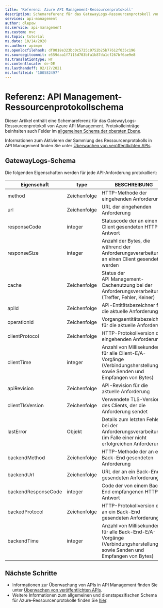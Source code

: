 ```yaml
---
title: 'Referenz: Azure API Management-Ressourcenprotokoll'
description: Schemareferenz für das GatewayLogs-Ressourcenprotokoll von Azure API Management
services: api-management
author: dlepow
ms.service: api-management
ms.custom: mvc
ms.topic: tutorial
ms.date: 10/14/2020
ms.author: apimpm
ms.openlocfilehash: df0018e323bc0c5725c9752b25b77612f035c196
ms.sourcegitcommit: e559daa1f7115d703bfa1b87da1cf267bf6ae9e8
ms.translationtype: HT
ms.contentlocale: de-DE
ms.lasthandoff: 02/17/2021
ms.locfileid: "100582497"
---
```

# <a name="reference-api-management-resource-log-schema"></a>Referenz: API Management-Ressourcenprotokollschema

Dieser Artikel enthält eine Schemareferenz für das GatewayLogs-Ressourcenprotokoll von Azure API Management. Protokolleinträge beinhalten auch Felder im [allgemeinen Schema der obersten Ebene](../azure-monitor/essentials/resource-logs-schema.md#top-level-common-schema).

Informationen zum Aktivieren der Sammlung des Ressourcenprotokolls in API Management finden Sie unter [Überwachen von veröffentlichten APIs](api-management-howto-use-azure-monitor.md#resource-logs).

## <a name="gatewaylogs-schema"></a>GatewayLogs-Schema

Die folgenden Eigenschaften werden für jede API-Anforderung protokolliert:

| Eigenschaft  | type | BESCHREIBUNG |
| ------------- | ------------- | ------------- |
| method | Zeichenfolge | HTTP-Methode der eingehenden Anforderung |
| url | Zeichenfolge | URL der eingehenden Anforderung |
| responseCode | integer | Statuscode der an einen Client gesendeten HTTP-Antwort |
| responseSize | integer | Anzahl der Bytes, die während der Anforderungsverarbeitung an einen Client gesendet werden | 
| cache | Zeichenfolge | Status der API Management-Cachenutzung bei der Anforderungsverarbeitung (Treffer, Fehler, Keiner) | 
| apiId | Zeichenfolge | API-Entitätsbezeichner für die aktuelle Anforderung | 
| operationId | Zeichenfolge | Vorgangsentitätsbezeichner für die aktuelle Anforderung | 
| clientProtocol | Zeichenfolge | HTTP-Protokollversion der eingehenden Anforderung |
| clientTime | integer | Anzahl von Millisekunden für alle Client-E/A-Vorgänge (Verbindungsherstellung sowie Senden und Empfangen von Bytes) | 
| apiRevision | Zeichenfolge | API-Revision für die aktuelle Anforderung | 
| clientTlsVersion| Zeichenfolge | Verwendete TLS-Version des Clients, der die Anforderung sendet |
| lastError | Objekt | Details zum letzten Fehler bei der Anforderungsverarbeitung (im Falle einer nicht erfolgreichen Anforderung) | 
| backendMethod | Zeichenfolge | HTTP-Methode der an ein Back-End gesendeten Anforderung |
| backendUrl | Zeichenfolge | URL der an ein Back-End gesendeten Anforderung |
| backendResponseCode | integer | Code der von einem Back-End empfangenen HTTP-Antwort |
| backedProtocol | Zeichenfolge | HTTP-Protokollversion der an ein Back-End gesendeten Anforderung |
| backendTime | integer | Anzahl von Millisekunden für alle Back-End-E/A-Vorgänge (Verbindungsherstellung sowie Senden und Empfangen von Bytes) | 


## <a name="next-steps"></a>Nächste Schritte

* Informationen zur Überwachung von APIs in API Management finden Sie unter [Überwachen von veröffentlichten APIs](api-management-howto-use-azure-monitor.md).
* Weitere Informationen zum allgemeinen und dienstspezifischen Schema für Azure-Ressourcenprotokolle finden Sie [hier](../azure-monitor/essentials/resource-logs-schema.md).

